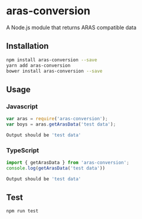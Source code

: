 # aras-conversion
A Node.js module that returns ARAS compatible data
## Installation 
```sh
npm install aras-conversion --save
yarn add aras-conversion
bower install aras-conversion --save
```
## Usage
### Javascript
```javascript
var aras = require('aras-conversion');
var boys = aras.getArasData('test data');
```
```sh
Output should be 'test data'
```
### TypeScript
```typescript
import { getArasData } from 'aras-conversion';
console.log(getArasData('test data'))
```
```sh
Output should be 'test data'
```

## Test 
```sh
npm run test
```